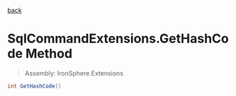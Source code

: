 ﻿

[back](/IronSphere.Extensions/types/SqlCommandExtensions)

# SqlCommandExtensions.GetHashCode Method

> Assembly: IronSphere.Extensions

```csharp
int GetHashCode()
```



 